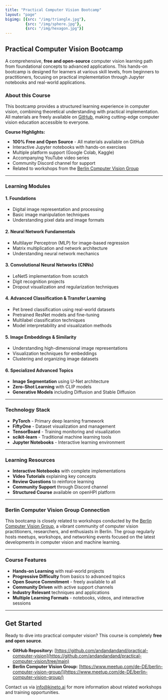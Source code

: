 ```yaml
---
title: "Practical Computer Vision Bootcamp"
layout: "page"
bigimg: [{src: "/img/triangle.jpg"}, 
         {src: "/img/sphere.jpg"}, 
         {src: "/img/hexagon.jpg"}]
---
```


## Practical Computer Vision Bootcamp

A comprehensive, **free and open-source** computer vision learning path from foundational concepts to advanced applications. This hands-on bootcamp is designed for learners at various skill levels, from beginners to practitioners, focusing on practical implementation through Jupyter notebooks and real-world applications.

### About this Course

This bootcamp provides a structured learning experience in computer vision, combining theoretical understanding with practical implementation. All materials are freely available on [GitHub](https://github.com/andandandand/practical-computer-vision/tree/main), making cutting-edge computer vision education accessible to everyone.

**Course Highlights:**
- **100% Free and Open Source** - All materials available on GitHub
- Interactive Jupyter notebooks with hands-on exercises
- Multiple platform support (Google Colab, Kaggle)
- Accompanying YouTube video series
- Community Discord channel for support
- Related to workshops from the [Berlin Computer Vision Group](https://www.meetup.com/de-DE/berlin-computer-vision-group/)

***

### Learning Modules

#### 1. Foundations
- Digital image representation and processing
- Basic image manipulation techniques
- Understanding pixel data and image formats

#### 2. Neural Network Fundamentals
- Multilayer Perceptron (MLP) for image-based regression
- Matrix multiplication and network architecture
- Understanding neural network mechanics

#### 3. Convolutional Neural Networks (CNNs)
- LeNet5 implementation from scratch
- Digit recognition projects
- Dropout visualization and regularization techniques

#### 4. Advanced Classification & Transfer Learning
- Pet breed classification using real-world datasets
- Pretrained ResNet models and fine-tuning
- Multilabel classification techniques
- Model interpretability and visualization methods

#### 5. Image Embeddings & Similarity
- Understanding high-dimensional image representations
- Visualization techniques for embeddings
- Clustering and organizing image datasets

#### 6. Specialized Advanced Topics
- **Image Segmentation** using U-Net architecture
- **Zero-Shot Learning** with CLIP models
- **Generative Models** including Diffusion and Stable Diffusion

***

### Technology Stack

- **PyTorch** - Primary deep learning framework
- **FiftyOne** - Dataset visualization and management
- **TensorBoard** - Training monitoring and visualization
- **scikit-learn** - Traditional machine learning tools
- **Jupyter Notebooks** - Interactive learning environment

***

### Learning Resources

- **Interactive Notebooks** with complete implementations
- **Video Tutorials** explaining key concepts
- **Review Questions** to reinforce learning
- **Community Support** through Discord channel
- **Structured Course** available on openHPI platform

***

### Berlin Computer Vision Group Connection

This bootcamp is closely related to workshops conducted by the [Berlin Computer Vision Group](https://www.meetup.com/de-DE/berlin-computer-vision-group/), a vibrant community of computer vision practitioners, researchers, and enthusiasts in Berlin. The group regularly hosts meetups, workshops, and networking events focused on the latest developments in computer vision and machine learning.

***

### Course Features

- **Hands-on Learning** with real-world projects
- **Progressive Difficulty** from basics to advanced topics
- **Open Source Commitment** - freely available to all
- **Community Driven** with active support channels
- **Industry Relevant** techniques and applications
- **Multiple Learning Formats** - notebooks, videos, and interactive sessions

***

## Get Started

Ready to dive into practical computer vision? This course is completely **free and open source**.

- **GitHub Repository:** [https://github.com/andandandand/practical-computer-vision](https://github.com/andandandand/practical-computer-vision/tree/main)
- **Berlin Computer Vision Group:** [https://www.meetup.com/de-DE/berlin-computer-vision-group/](https://www.meetup.com/de-DE/berlin-computer-vision-group/)

Contact us via info@kineto.ai for more information about related workshops and training opportunities.